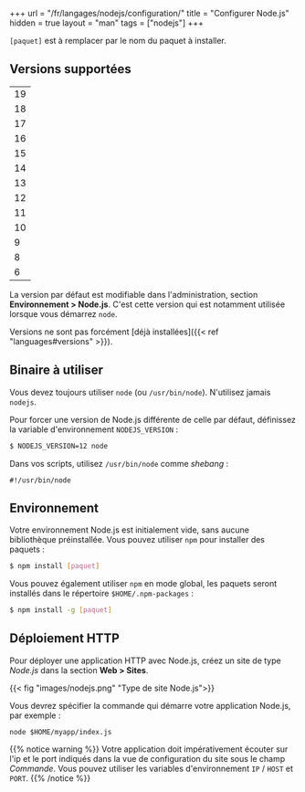 +++
url = "/fr/langages/nodejs/configuration/"
title = "Configurer Node.js"
hidden = true
layout = "man"
tags = ["nodejs"]
+++

`[paquet]` est à remplacer par le nom du paquet à installer.

## Versions supportées

||
|---|
| 19 |
| 18 |
| 17 |
| 16 |
| 15 |
| 14 |
| 13 |
| 12 |
| 11 |
| 10 |
| 9  |
| 8  |
| 6  |

La version par défaut est modifiable dans l'administration, section **Environnement > Node.js**. C'est cette version qui est notamment utilisée lorsque vous démarrez `node`.

Versions ne sont pas forcément [déjà installées]({{< ref "languages#versions" >}}).

## Binaire à utiliser

Vous devez toujours utiliser `node` (ou `/usr/bin/node`). N'utilisez jamais `nodejs`.

Pour forcer une version de Node.js différente de celle par défaut, définissez la variable d'environnement `NODEJS_VERSION` :

```sh
$ NODEJS_VERSION=12 node
```

Dans vos scripts, utilisez `/usr/bin/node` comme *shebang* :

```
#!/usr/bin/node
```

## Environnement

Votre environnement Node.js est initialement vide, sans aucune bibliothèque préinstallée. Vous pouvez utiliser `npm` pour installer des paquets :

```sh
$ npm install [paquet]
```

Vous pouvez également utiliser `npm` en mode global, les paquets seront installés dans le répertoire `$HOME/.npm-packages` :

```sh
$ npm install -g [paquet]
```

## Déploiement HTTP

Pour déployer une application HTTP avec Node.js, créez un site de type *Node.js* dans la section **Web > Sites**.

{{< fig "images/nodejs.png" "Type de site Node.js">}}

Vous devrez spécifier la commande qui démarre votre application Node.js, par exemple :

```
node $HOME/myapp/index.js
```

{{% notice warning %}}
Votre application doit impérativement écouter sur l'ip et le port indiqués dans la vue de configuration du site sous le champ *Commande*. Vous pouvez utiliser les variables d'environnement `IP` / `HOST` et `PORT`.
{{% /notice %}}
